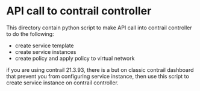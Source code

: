 # API call to contrail controller 
This directory contain python script to make API call into contrail controller to do the following:
- create service template
- create service instances
- create policy and apply policy to virtual network


if you are using contrail 21.3.93, there is a but on classic contrail dashboard that prevent you from configuring service instance, then use this script to create service instance on contrail controller.


